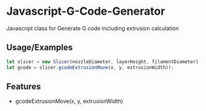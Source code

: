 # Javascript-G-Code-Generator
Javascript class for Generate G code including extrusion calculation

## Usage/Examples

```javascript
let slicer = new Slicer(nozzleDiameter, layerHeight, filamentDiameter);
let gcode = slicer.gcodeExtrusionMove(x, y, extrusionWidth));
```


## Features

- gcodeExtrusionMove(x, y, extrusionWidth)


